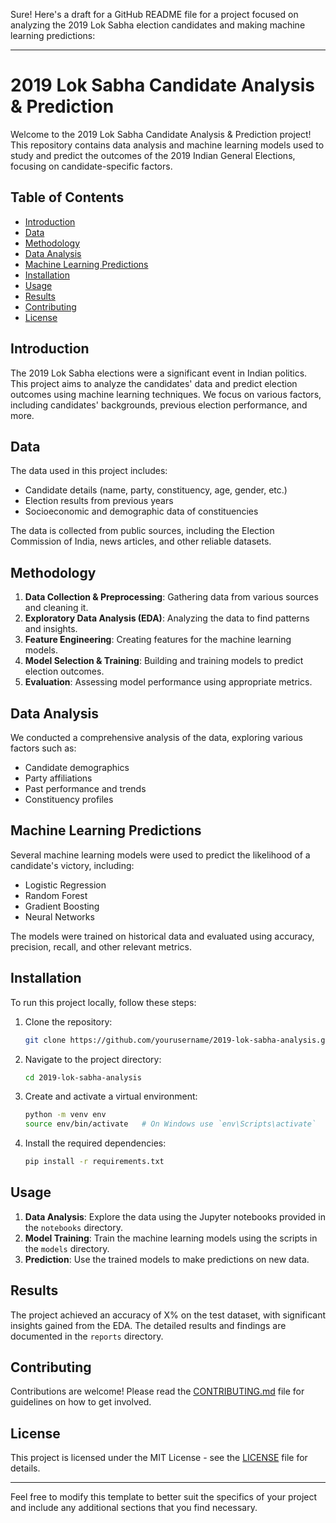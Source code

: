 Sure! Here's a draft for a GitHub README file for a project focused on analyzing the 2019 Lok Sabha election candidates and making machine learning predictions:

---

# 2019 Lok Sabha Candidate Analysis & Prediction

Welcome to the 2019 Lok Sabha Candidate Analysis & Prediction project! This repository contains data analysis and machine learning models used to study and predict the outcomes of the 2019 Indian General Elections, focusing on candidate-specific factors.

## Table of Contents

- [Introduction](#introduction)
- [Data](#data)
- [Methodology](#methodology)
- [Data Analysis](#data-analysis)
- [Machine Learning Predictions](#machine-learning-predictions)
- [Installation](#installation)
- [Usage](#usage)
- [Results](#results)
- [Contributing](#contributing)
- [License](#license)

## Introduction

The 2019 Lok Sabha elections were a significant event in Indian politics. This project aims to analyze the candidates' data and predict election outcomes using machine learning techniques. We focus on various factors, including candidates' backgrounds, previous election performance, and more.

## Data

The data used in this project includes:

- Candidate details (name, party, constituency, age, gender, etc.)
- Election results from previous years
- Socioeconomic and demographic data of constituencies

The data is collected from public sources, including the Election Commission of India, news articles, and other reliable datasets.

## Methodology

1. **Data Collection & Preprocessing**: Gathering data from various sources and cleaning it.
2. **Exploratory Data Analysis (EDA)**: Analyzing the data to find patterns and insights.
3. **Feature Engineering**: Creating features for the machine learning models.
4. **Model Selection & Training**: Building and training models to predict election outcomes.
5. **Evaluation**: Assessing model performance using appropriate metrics.

## Data Analysis

We conducted a comprehensive analysis of the data, exploring various factors such as:

- Candidate demographics
- Party affiliations
- Past performance and trends
- Constituency profiles

## Machine Learning Predictions

Several machine learning models were used to predict the likelihood of a candidate's victory, including:

- Logistic Regression
- Random Forest
- Gradient Boosting
- Neural Networks

The models were trained on historical data and evaluated using accuracy, precision, recall, and other relevant metrics.

## Installation

To run this project locally, follow these steps:

1. Clone the repository:
   ```bash
   git clone https://github.com/yourusername/2019-lok-sabha-analysis.git
   ```
2. Navigate to the project directory:
   ```bash
   cd 2019-lok-sabha-analysis
   ```
3. Create and activate a virtual environment:
   ```bash
   python -m venv env
   source env/bin/activate   # On Windows use `env\Scripts\activate`
   ```
4. Install the required dependencies:
   ```bash
   pip install -r requirements.txt
   ```

## Usage

1. **Data Analysis**: Explore the data using the Jupyter notebooks provided in the `notebooks` directory.
2. **Model Training**: Train the machine learning models using the scripts in the `models` directory.
3. **Prediction**: Use the trained models to make predictions on new data.

## Results

The project achieved an accuracy of X% on the test dataset, with significant insights gained from the EDA. The detailed results and findings are documented in the `reports` directory.

## Contributing

Contributions are welcome! Please read the [CONTRIBUTING.md](CONTRIBUTING.md) file for guidelines on how to get involved.

## License

This project is licensed under the MIT License - see the [LICENSE](LICENSE) file for details.

---

Feel free to modify this template to better suit the specifics of your project and include any additional sections that you find necessary.
